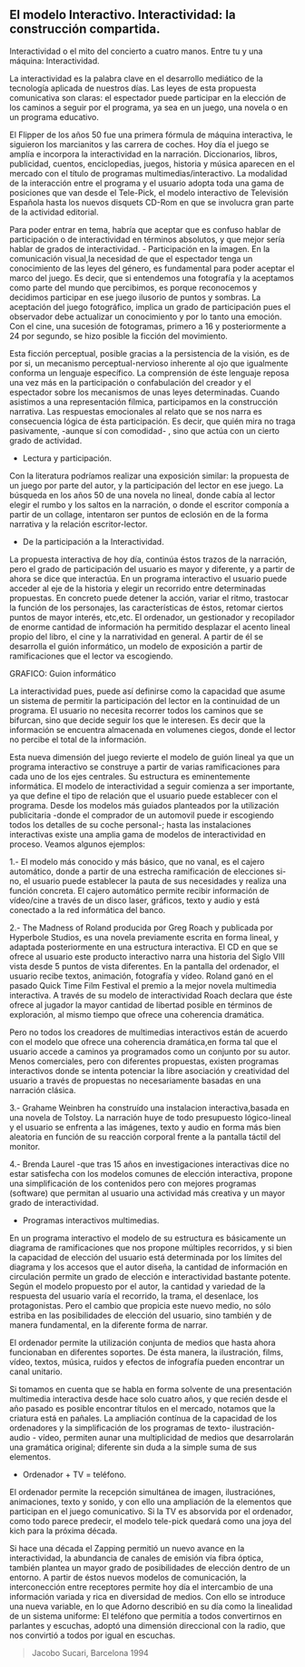 ## El modelo Interactivo. Interactividad: la construcción compartida.
Interactividad o el mito del concierto a cuatro manos. Entre tu y una máquina: Interactividad.

La interactividad es la palabra clave en el desarrollo mediático de la tecnología aplicada de nuestros días. Las leyes de esta propuesta comunicativa son claras: el espectador puede participar en la elección de los caminos a seguir por el programa, ya sea en un juego, una novela o en un programa educativo.

El Flipper de los años 50 fue una primera fórmula de máquina interactiva, le siguieron los marcianitos y las carrera de coches. Hoy día el juego se amplía e incorpora la interactividad en la narración. Diccionarios, libros, publicidad, cuentos, enciclopedias, juegos, historia y música aparecen en el mercado con el título de programas multimedias/interactivo. La modalidad de la interacción entre el programa y el usuario adopta toda una gama de posiciones que van desde el Tele-Pick, el modelo interactivo de Televisión Española hasta los nuevos disquets CD-Rom en que se involucra gran parte de la actividad editorial.

Para poder entrar en tema, habría que aceptar que es confuso hablar de participación o de interactividad en términos absolutos, y que mejor sería hablar de grados de interactividad. - Participación en la imagen. En la comunicación visual,la necesidad de que el espectador tenga un conocimiento de las leyes del género, es fundamental para poder aceptar el marco del juego. Es decir, que si entendemos una fotografía y la aceptamos como parte del mundo que percibimos, es porque reconocemos y decidimos participar en ese juego ilusorio de puntos y sombras. La aceptación del juego fotográfico, implica un grado de participación pues el observador debe actualizar un conocimiento y por lo tanto una emoción. Con el cine, una sucesión de fotogramas, primero a 16 y posteriormente a 24 por segundo, se hizo posible la ficción del movimiento.

Esta ficción perceptual, posible gracias a la persistencia de la visión, es de por si, un mecanismo perceptual-nervioso inherente al ojo que igualmente conforma un lenguaje específico. La comprensión de éste lenguaje reposa una vez más en la participación o confabulación del creador y el espectador sobre los mecanismos de unas leyes determinadas. Cuando asistimos a una representación fílmica, participamos en la construcción narrativa. Las respuestas emocionales al relato que se nos narra es consecuencia lógica de ésta participación. Es decir, que quién mira no traga pasivamente, -aunque sí con comodidad- , sino que actúa con un cierto grado de actividad.

- Lectura y participación.

Con la literatura podríamos realizar una exposición similar: la propuesta de un juego por parte del autor, y la participación del lector en ese juego. La búsqueda en los años 50 de una novela no lineal, donde cabía al lector elegir el rumbo y los saltos en la narración, o donde el escritor componía a partir de un collage, intentaron ser puntos de eclosión en de la forma narrativa y la relación escritor-lector.

- De la participación a la Interactividad.

La propuesta interactiva de hoy día, continúa éstos trazos de la narración, pero el grado de participación del usuario es mayor y diferente, y a partir de ahora se dice que interactúa. En un programa interactivo el usuario puede acceder al eje de la historia y elegir un recorrido entre determinadas propuestas. En concreto puede detener la acción, variar el ritmo, trastocar la función de los personajes, las características de éstos, retomar ciertos puntos de mayor interés, etc,etc. El ordenador, un gestionador y recopilador de enorme cantidad de información ha permitido desplazar el acento lineal propio del libro, el cine y la narratividad en general. A partir de él se desarrolla el guión informático, un modelo de exposición a partir de ramificaciones que el lector va escogiendo.

GRAFICO: Guion informático

La interactividad pues, puede así definirse como la capacidad que asume un sistema de permitir la participación del lector en la continuidad de un programa. El usuario no necesita recorrer todos los caminos que se bifurcan, sino que decide seguir los que le interesen. Es decir que la información se encuentra almacenada en volumenes ciegos, donde el lector no percibe el total de la información.

Esta nueva dimensión del juego revierte el modelo de guión lineal ya que un programa interactivo se construye a partir de varias ramificaciones para cada uno de los ejes centrales. Su estructura es eminentemente informática. El modelo de interactividad a seguir comienza a ser importante, ya que define el tipo de relación que el usuario puede establecer con el programa. Desde los modelos más guiados planteados por la utilización publicitaria -donde el comprador de un automovil puede ir escogiendo todos los detalles de su coche personal-; hasta las instalaciones interactivas existe una amplia gama de modelos de interactividad en proceso. Veamos algunos ejemplos:

1.- El modelo más conocido y más básico, que no vanal, es el cajero automático, donde a partir de una estrecha ramificación de elecciones si-no, el usuario puede establecer la pauta de sus necesidades y realiza una función concreta. El cajero automático permite recibir información de vídeo/cine a través de un disco laser, gráficos, texto y audio y está conectado a la red informática del banco.

2.- The Madness of Roland producida por Greg Roach y publicada por Hyperbole Studios, es una novela previamente escrita en forma lineal, y adaptada posteriormente en una estructura interactiva. El CD en que se ofrece al usuario este producto interactivo narra una historia del Siglo VIII vista desde 5 puntos de vista diferentes. En la pantalla del ordenador, el usuario recibe textos, animación, fotografía y vídeo. Roland ganó en el pasado Quick Time Film Festival el premio a la mejor novela multimedia interactiva. A través de su modelo de interactividad Roach declara que éste ofrece al jugador la mayor cantidad de libertad posible en términos de exploración, al mismo tiempo que ofrece una coherencia dramática.

Pero no todos los creadores de multimedias interactivos están de acuerdo con el modelo que ofrece una coherencia dramática,en forma tal que el usuario accede a caminos ya programados como un conjunto por su autor. Menos comerciales, pero con diferentes propuestas, existen programas interactivos donde se intenta potenciar la libre asociación y creatividad del usuario a través de propuestas no necesariamente basadas en una narración clásica.

3.- Grahame Weinbren ha construído una instalacion interactiva,basada en una novela de Tolstoy. La narración huye de todo presupuesto lógico-lineal y el usuario se enfrenta a las imágenes, texto y audio en forma más bien aleatoria en función de su reacción corporal frente a la pantalla táctil del monitor.

4.- Brenda Laurel -que tras 15 años en investigaciones interactivas dice no estar satisfecha con los modelos comunes de elección interactiva, propone una simplificación de los contenidos pero con mejores programas (software) que permitan al usuario una actividad más creativa y un mayor grado de interactividad.

- Programas interactivos multimedias.

En un programa interactivo el modelo de su estructura es básicamente un diagrama de ramificaciones que nos propone múltiples recorridos, y si bien la capacidad de elección del usuario está determinada por los límites del diagrama y los accesos que el autor diseña, la cantidad de información en circulación permite un grado de elección e interactividad bastante potente. Según el modelo propuesto por el autor, la cantidad y variedad de la respuesta del usuario varía el recorrido, la trama, el desenlace, los protagonistas. Pero el cambio que propicia este nuevo medio, no sólo estriba en las posibilidades de elección del usuario, sino también y de manera fundamental, en la diferente forma de narrar.

El ordenador permite la utilización conjunta de medios que hasta ahora funcionaban en diferentes soportes. De ésta manera, la ilustración, films, vídeo, textos, música, ruidos y efectos de infografía pueden encontrar un canal unitario.

Si tomamos en cuenta que se habla en forma solvente de una presentación multimedia interactiva desde hace solo cuatro años, y que recién desde el año pasado es posible encontrar títulos en el mercado, notamos que la criatura está en pañales. La ampliación contínua de la capacidad de los ordenadores y la simplificación de los programas de texto- ilustración- audio - vídeo, permiten aunar una multiplicidad de medios que desarrolarán una gramática original; diferente sin duda a la simple suma de sus elementos.

- Ordenador + TV = teléfono.

El ordenador permite la recepción simultánea de imagen, ilustraciónes, animaciones, texto y sonido, y con ello una ampliación de la elementos que participan en el juego comunicativo. Si la TV es absorvida por el ordenador, como todo parece predecir, el modelo tele-pick quedará como una joya del kich para la próxima década.

Si hace una década el Zapping permitió un nuevo avance en la interactividad, la abundancia de canales de emisión vía fibra óptica, también plantea un mayor grado de posibilidades de elección dentro de un entorno. A partir de éstos nuevos modelos de comunicación, la interconección entre receptores permite hoy día el intercambio de una información variada y rica en diversidad de medios. Con ello se introduce una nueva variable, en lo que Adorno describió en su día como la linealidad de un sistema uniforme: El teléfono que permitía a todos convertirnos en parlantes y escuchas, adoptó una dimensión direccional con la radio, que nos convirtió a todos por igual en escuchas.

>Jacobo Sucari, Barcelona 1994